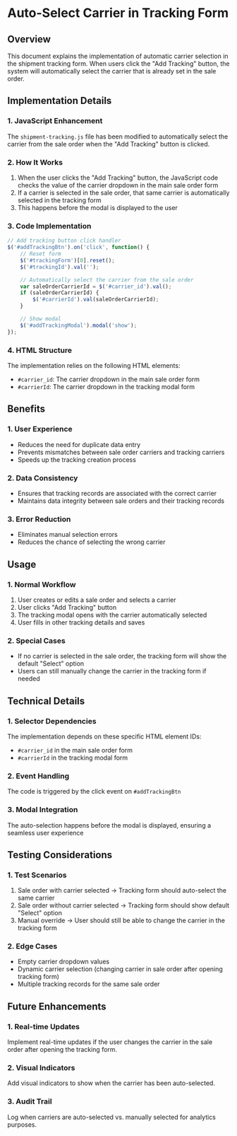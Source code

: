 # Auto-Select Carrier in Tracking Form

## Overview
This document explains the implementation of automatic carrier selection in the shipment tracking form. When users click the "Add Tracking" button, the system will automatically select the carrier that is already set in the sale order.

## Implementation Details

### 1. JavaScript Enhancement
The `shipment-tracking.js` file has been modified to automatically select the carrier from the sale order when the "Add Tracking" button is clicked.

### 2. How It Works
1. When the user clicks the "Add Tracking" button, the JavaScript code checks the value of the carrier dropdown in the main sale order form
2. If a carrier is selected in the sale order, that same carrier is automatically selected in the tracking form
3. This happens before the modal is displayed to the user

### 3. Code Implementation
```javascript
// Add tracking button click handler
$('#addTrackingBtn').on('click', function() {
    // Reset form
    $('#trackingForm')[0].reset();
    $('#trackingId').val('');

    // Automatically select the carrier from the sale order
    var saleOrderCarrierId = $('#carrier_id').val();
    if (saleOrderCarrierId) {
        $('#carrierId').val(saleOrderCarrierId);
    }

    // Show modal
    $('#addTrackingModal').modal('show');
});
```

### 4. HTML Structure
The implementation relies on the following HTML elements:
- `#carrier_id`: The carrier dropdown in the main sale order form
- `#carrierId`: The carrier dropdown in the tracking modal form

## Benefits

### 1. User Experience
- Reduces the need for duplicate data entry
- Prevents mismatches between sale order carriers and tracking carriers
- Speeds up the tracking creation process

### 2. Data Consistency
- Ensures that tracking records are associated with the correct carrier
- Maintains data integrity between sale orders and their tracking records

### 3. Error Reduction
- Eliminates manual selection errors
- Reduces the chance of selecting the wrong carrier

## Usage

### 1. Normal Workflow
1. User creates or edits a sale order and selects a carrier
2. User clicks "Add Tracking" button
3. The tracking modal opens with the carrier automatically selected
4. User fills in other tracking details and saves

### 2. Special Cases
- If no carrier is selected in the sale order, the tracking form will show the default "Select" option
- Users can still manually change the carrier in the tracking form if needed

## Technical Details

### 1. Selector Dependencies
The implementation depends on these specific HTML element IDs:
- `#carrier_id` in the main sale order form
- `#carrierId` in the tracking modal form

### 2. Event Handling
The code is triggered by the click event on `#addTrackingBtn`

### 3. Modal Integration
The auto-selection happens before the modal is displayed, ensuring a seamless user experience

## Testing Considerations

### 1. Test Scenarios
1. Sale order with carrier selected → Tracking form should auto-select the same carrier
2. Sale order without carrier selected → Tracking form should show default "Select" option
3. Manual override → User should still be able to change the carrier in the tracking form

### 2. Edge Cases
- Empty carrier dropdown values
- Dynamic carrier selection (changing carrier in sale order after opening tracking form)
- Multiple tracking records for the same sale order

## Future Enhancements

### 1. Real-time Updates
Implement real-time updates if the user changes the carrier in the sale order after opening the tracking form.

### 2. Visual Indicators
Add visual indicators to show when the carrier has been auto-selected.

### 3. Audit Trail
Log when carriers are auto-selected vs. manually selected for analytics purposes.
